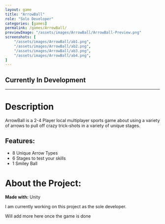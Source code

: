 ```yaml
---
layout: game
title: "ArrowBall"
role: "Solo Developer"
categories: [games]
permalink: /games/ArrowBall/
previewImage: "/assets/images/ArrowBall/ArrowBall-Preview.png"
screenshots: [
    "/assets/images/ArrowBall/ab1.png",
    "/assets/images/ArrowBall/ab2.png",
    "/assets/images/ArrowBall/ab3.png",
    "/assets/images/ArrowBall/ab4.png",
]
---
```

## Currently In Development
---
# Description
ArrowBall is a 2-4 Player local multiplayer sports game about using a variety of arrows to pull off crazy trick-shots in a variety of unique stages.

## Features:
* 8 Unique Arrow Types
* 6 Stages to test your skills
* 1 Smiley Ball

# About the Project:
**Made with:** Unity

I am currently working on this project as the sole developer.

Will add more here once the game is done